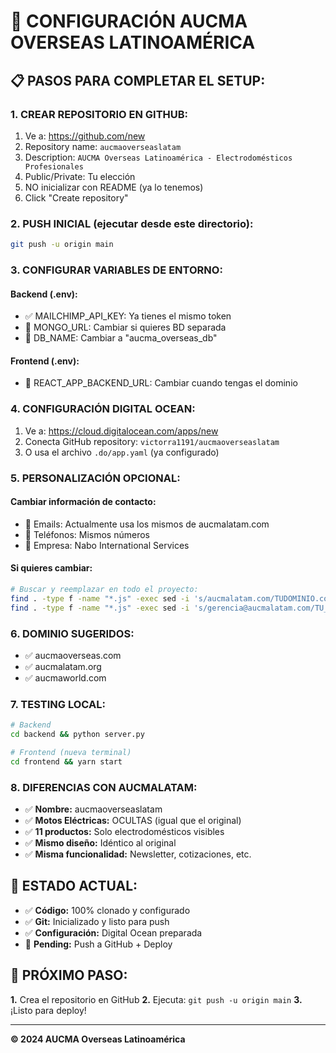 # 🚀 CONFIGURACIÓN AUCMA OVERSEAS LATINOAMÉRICA

## 📋 PASOS PARA COMPLETAR EL SETUP:

### 1. CREAR REPOSITORIO EN GITHUB:
1. Ve a: https://github.com/new
2. Repository name: `aucmaoverseaslatam`
3. Description: `AUCMA Overseas Latinoamérica - Electrodomésticos Profesionales`
4. Public/Private: Tu elección
5. NO inicializar con README (ya lo tenemos)
6. Click "Create repository"

### 2. PUSH INICIAL (ejecutar desde este directorio):
```bash
git push -u origin main
```

### 3. CONFIGURAR VARIABLES DE ENTORNO:

#### Backend (.env):
- ✅ MAILCHIMP_API_KEY: Ya tienes el mismo token
- 🔄 MONGO_URL: Cambiar si quieres BD separada
- 🔄 DB_NAME: Cambiar a "aucma_overseas_db"

#### Frontend (.env):
- 🔄 REACT_APP_BACKEND_URL: Cambiar cuando tengas el dominio

### 4. CONFIGURACIÓN DIGITAL OCEAN:
1. Ve a: https://cloud.digitalocean.com/apps/new
2. Conecta GitHub repository: `victorra1191/aucmaoverseaslatam`
3. O usa el archivo `.do/app.yaml` (ya configurado)

### 5. PERSONALIZACIÓN OPCIONAL:

#### Cambiar información de contacto:
- 📧 Emails: Actualmente usa los mismos de aucmalatam.com
- 📱 Teléfonos: Mismos números
- 🏢 Empresa: Nabo International Services

#### Si quieres cambiar:
```bash
# Buscar y reemplazar en todo el proyecto:
find . -type f -name "*.js" -exec sed -i 's/aucmalatam.com/TUDOMINIO.com/g' {} \;
find . -type f -name "*.js" -exec sed -i 's/gerencia@aucmalatam.com/TU_EMAIL/g' {} \;
```

### 6. DOMINIO SUGERIDOS:
- ✅ aucmaoverseas.com
- ✅ aucmalatam.org  
- ✅ aucmaworld.com

### 7. TESTING LOCAL:
```bash
# Backend
cd backend && python server.py

# Frontend (nueva terminal)
cd frontend && yarn start
```

### 8. DIFERENCIAS CON AUCMALATAM:
- ✅ **Nombre:** aucmaoverseaslatam
- ✅ **Motos Eléctricas:** OCULTAS (igual que el original)
- ✅ **11 productos:** Solo electrodomésticos visibles
- ✅ **Mismo diseño:** Idéntico al original
- ✅ **Misma funcionalidad:** Newsletter, cotizaciones, etc.

## 🎯 ESTADO ACTUAL:
- ✅ **Código:** 100% clonado y configurado
- ✅ **Git:** Inicializado y listo para push
- ✅ **Configuración:** Digital Ocean preparada
- 🔄 **Pending:** Push a GitHub + Deploy

## 🚀 PRÓXIMO PASO:
**1.** Crea el repositorio en GitHub
**2.** Ejecuta: `git push -u origin main`
**3.** ¡Listo para deploy!

---
**© 2024 AUCMA Overseas Latinoamérica**